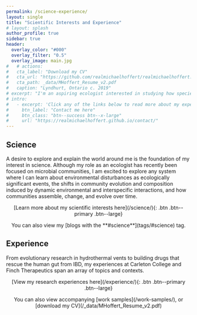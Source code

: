 ```yaml
---
permalink: /science-experience/
layout: single
title: "Scientific Interests and Experience"
# layout: splash
author_profile: true
sidebar: true
header:
  overlay_color: "#000"
  overlay_filter: "0.5"
  overlay_image: main.jpg
#   # actions:
#   cta_label: "Download my CV"
#   cta_url: "https://github.com/realmichaelhoffert/realmichaelhoffert.github.io/blob/master/_data/MHoffert_Resume_v2.pdf"
#   cta_path: _data/MHoffert_Resume_v2.pdf
#   caption: "Lyndhurt, Ontario c. 2019"
# excerpt: "I'm an aspiring ecologist interested in studying how species assemble and co-exist with one another in complex and dynamic ecosystems. I approach these problems with a multidisciplinary computational skillset developed during my time as a bioinformatics researcher at [Finch Therapeutics](https://finchtherapeutics.com/) in Somerville, MA and during my undergraduate studies in the [Biology Program at Carleton College](https://www.carleton.edu/biology/)."
# intro: 
#   - excerpt: 'Click any of the links below to read more about my experience and interests'
#     btn_label: "Contact me here"
#     btn_class: "btn--success btn--x-large"
#     url: "https://realmichaelhoffert.github.io/contact/"
---
```


## Science
A desire to explore and explain the world around me is the foundation of my interest in science. Although my role as an ecologist has recently been focused on microbial communities, I am excited to explore any system where I can learn about environmental disturbances as ecologically significant events, the shifts in community evolution and composition induced by dynamic environmental and interspecific interactions, and how communities assemble, change, and evolve over time.  

<p style="text-align:center;"><span markdown="1">[Learn more about my scientific interests here](/science/){: .btn .btn--primary .btn--large}</span></p>

<p style="text-align:center;"><span markdown="1">You can also view my [blogs with the **#science**](tags/#science) tag.</span></p>


## Experience

From evolutionary research in hydrothermal vents to building drugs that rescue the human gut from IBD, my experiences at Carleton College and Finch Therapeutics span an array of topics and contexts.

<p style="text-align:center;"><span markdown="1">[View my research experiences here](/experience/){: .btn .btn--primary .btn--large}</span></p>


<p style="text-align:center;"><span markdown="1">You can also view accompanying [work samples](/work-samples/), or [download my CV](/_data/MHoffert_Resume_v2.pdf)</span></p>